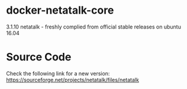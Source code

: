 # docker-netatalk-core
3.1.10 netatalk - freshly complied from official stable releases on ubuntu 16.04

# Source Code
Check the following link for a new version: https://sourceforge.net/projects/netatalk/files/netatalk
